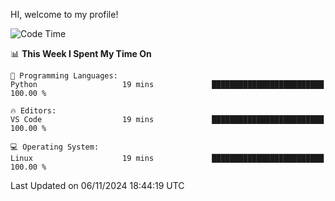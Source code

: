 HI, welcome to my profile!
<!--START_SECTION:waka-->
![Code Time](http://img.shields.io/badge/Code%20Time-1%2C934%20hrs%2026%20mins-blue)

📊 **This Week I Spent My Time On** 

```text
💬 Programming Languages: 
Python                   19 mins             █████████████████████████   100.00 % 

🔥 Editors: 
VS Code                  19 mins             █████████████████████████   100.00 % 

💻 Operating System: 
Linux                    19 mins             █████████████████████████   100.00 % 
```


 Last Updated on 06/11/2024 18:44:19 UTC
<!--END_SECTION:waka-->
